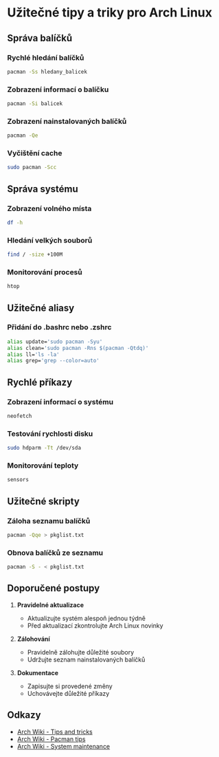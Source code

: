 # Užitečné tipy a triky pro Arch Linux

## Správa balíčků

### Rychlé hledání balíčků
```bash
pacman -Ss hledany_balicek
```

### Zobrazení informací o balíčku
```bash
pacman -Si balicek
```

### Zobrazení nainstalovaných balíčků
```bash
pacman -Qe
```

### Vyčištění cache
```bash
sudo pacman -Scc
```

## Správa systému

### Zobrazení volného místa
```bash
df -h
```

### Hledání velkých souborů
```bash
find / -size +100M
```

### Monitorování procesů
```bash
htop
```

## Užitečné aliasy

### Přidání do .bashrc nebo .zshrc
```bash
alias update='sudo pacman -Syu'
alias clean='sudo pacman -Rns $(pacman -Qtdq)'
alias ll='ls -la'
alias grep='grep --color=auto'
```

## Rychlé příkazy

### Zobrazení informací o systému
```bash
neofetch
```

### Testování rychlosti disku
```bash
sudo hdparm -Tt /dev/sda
```

### Monitorování teploty
```bash
sensors
```

## Užitečné skripty

### Záloha seznamu balíčků
```bash
pacman -Qqe > pkglist.txt
```

### Obnova balíčků ze seznamu
```bash
pacman -S - < pkglist.txt
```

## Doporučené postupy

1. **Pravidelné aktualizace**
   - Aktualizujte systém alespoň jednou týdně
   - Před aktualizací zkontrolujte Arch Linux novinky

2. **Zálohování**
   - Pravidelně zálohujte důležité soubory
   - Udržujte seznam nainstalovaných balíčků

3. **Dokumentace**
   - Zapisujte si provedené změny
   - Uchovávejte důležité příkazy

## Odkazy
- [Arch Wiki - Tips and tricks](https://wiki.archlinux.org/title/General_recommendations)
- [Arch Wiki - Pacman tips](https://wiki.archlinux.org/title/Pacman/Tips_and_tricks)
- [Arch Wiki - System maintenance](https://wiki.archlinux.org/title/System_maintenance)